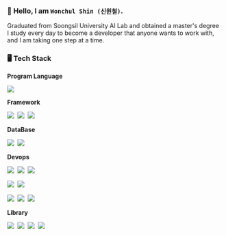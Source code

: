 ### 👋 Hello, I am `Wonchul Shin (신원철)`.

Graduated from Soongsil University AI Lab and obtained a master's degree  
I study every day to become a developer that anyone wants to work with, and I am taking one step at a time.

### 🖥 Tech Stack  

**Program Language**  
<p><img src="https://img.shields.io/badge/-Python3-green?style=flat&logo=Python&logoColor=3776AB"/></p>

**Framework**    
<p><img src="https://img.shields.io/badge/-Pytorch-green?style=flat&logo=Pytorch&logoColor=EE4C2C"/>&nbsp;&nbsp;<img src="https://img.shields.io/badge/-TensorFlow-gray?style=flat&logo=TensorFlow&logoColor=FF6F00"/>&nbsp;&nbsp;<img src="https://img.shields.io/badge/-Flask-orange?style=flat&logo=Flask&logoColor=000000"/></p>

**DataBase**    
<p><img src="https://img.shields.io/badge/-MariaDB-orange?style=flat&logo=MariaDB&logoColor=003545"/>&nbsp;&nbsp;<img src="https://img.shields.io/badge/-MySQL-4479A1?style=flat&logo=MySQL&logoColor=000000"/></p>

**Devops**    
<p><img src="https://img.shields.io/badge/-Amazon%20EC2-FF9900?style=flat&logo=Amazon%20EC2&logoColor=000000"/>&nbsp;&nbsp;<img src="https://img.shields.io/badge/-Amazon%20S3-569A31?style=flat&logo=Amazon%20S3&logoColor=000000"/>&nbsp;&nbsp;<img src="https://img.shields.io/badge/-AWS%20Lambda-FF9900?style=flat&logo=AWS%20Lambda&logoColor=000000"/></p>
<p><img src="https://img.shields.io/badge/-Amazon%20API%20Gateway-FF4F8B?style=flat&logo=Amazon%20API%20Gateway&logoColor=000000"/>&nbsp;&nbsp;<img src="https://img.shields.io/badge/-Docker-2496ED?style=flat&logo=Docker&logoColor=000000"/></p>
<p><img src="https://img.shields.io/badge/-Git-F05032?style=flat&logo=Git&logoColor=000000"/>&nbsp;&nbsp;<img src="https://img.shields.io/badge/-GitHub-181717?style=flat&logo=GitHub&logoColor=000000"/>&nbsp;&nbsp;<img src="https://img.shields.io/badge/-GitHub%20Actions-2088FF?style=flat&logo=GitHub%20Actions&logoColor=000000"/></p>

**Library**    
<p><img src="https://img.shields.io/badge/-Numpy-orange?style=flat&logo=Numpy&logoColor=013243"/>&nbsp;&nbsp;<img src="https://img.shields.io/badge/-Pandas-red?style=flat&logo=Pandas&logoColor=150458"/>&nbsp;&nbsp;<img src="https://img.shields.io/badge/-Scikit learn-blue?style=flat&logo=scikit-learn&logoColor=F7931E"/>&nbsp;&nbsp;<img src="https://img.shields.io/badge/-OpenCV-5C3EE8?style=flat&logo=OpenCV&logoColor=000000"/></p>
